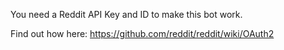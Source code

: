 You need a Reddit API Key and ID to make this bot work.

Find out how here: https://github.com/reddit/reddit/wiki/OAuth2
